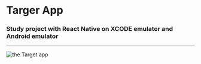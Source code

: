# Targer App
### Study project with React Native on XCODE emulator and Android emulator

---

<img href='assets/images/TargetAppRN3.png' title='the Target app'/>